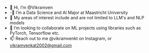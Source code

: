 - 👋 Hi, I’m @Vikramven
- -🌱 I’m a Data Science and AI Major at Maastricht University
- 🌱 My areas of interest include and are not limited to LLM's and NLP models
- 💞️ I’m looking to collaborate on ML projects using libraries such as PyTorch, Tensorflow etc.
- 📫 Reach out to me @vikramvenkt on Instagram, or vikramvenkat2002@gmail.com

<!---
Vikramven/Vikramven is a ✨ special ✨ repository because its `README.md` (this file) appears on your GitHub profile.
You can click the Preview link to take a look at your changes.
--->
